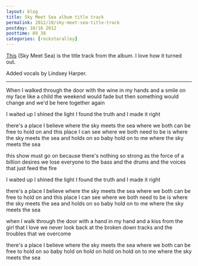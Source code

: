 ```yaml
---
layout: blog
title: Sky Meet Sea album title track
permalink: 2012/10/sky-meet-sea-title-track
postday: 10/16 2012
posttime: 09_38
categories: [rockstaralley]
---
```


<a href="http://kristeraxel.com/media/2012-kristeraxel-SkyMeetSea.mp3">This</a> (Sky Meet Sea) is the title track from the album. I love how it turned out.

Added vocals by Lindsey Harper.

----

When I walked through the door 
with the wine in my hands 
and a smile on my face 
like a child 
the weekend would fade 
but then something would change 
and we'd be here 
together again 

I waited up 
I shined the light 
I found the truth 
and I made it right 

there's a place I believe 
where the sky meets the sea 
where we both can be free to hold on 
and this place I can see 
where we both need to be 
is where the sky meets the sea and holds on 
so baby hold on to me 
where the sky meets the sea 

this show must go on 
because there's nothing so strong 
as the force 
of a billion desires 
we lose everyone 
to the bass and the drums 
and the voices 
that just feed the fire 

I waited up 
I shined the light 
I found the truth 
and I made it right 

there's a place I believe 
where the sky meets the sea 
where we both can be free to hold on 
and this place I can see 
where we both need to be 
is where the sky meets the sea and holds on 
so baby hold on to me 
where the sky meets the sea 

when I walk through the door 
with a hand in my hand 
and a kiss from the girl 
that I love 
we never look back 
at the broken down tracks 
and the troubles 
that we overcome 

there's a place I believe 
where the sky meets the sea 
where we both can be free to hold on 
so baby hold on 
hold on 
hold on 
hold on to me 
where the sky meets the sea
